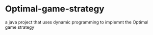 # Optimal-game-strategy
a java project that uses dynamic programming to implemnt the Optimal game strategy

